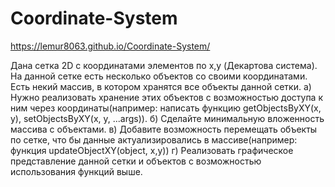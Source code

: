 # Coordinate-System

https://lemur8063.github.io/Coordinate-System/

Дана сетка 2D с координатами элементов по x,y (Декартова система).
На данной сетке есть несколько объектов со своими координатами. Есть некий массив, в котором хранятся все объекты данной сетки.
а) Нужно реализовать хранение этих объектов с возможностью доступа к ним через координаты(например: написать функцию getObjectsByXY(x, y), setObjectsByXY(x, y, ...args)).
б) Сделайте минимальную вложенность массива с объектами.
в) Добавите возможность перемещать объекты по сетке, что бы данные актуализировались в массиве(например: функция updateObjectXY(object, x,y))
г) Реализовать графическое представление данной сетки и объектов с возможностью использования функций выше.

